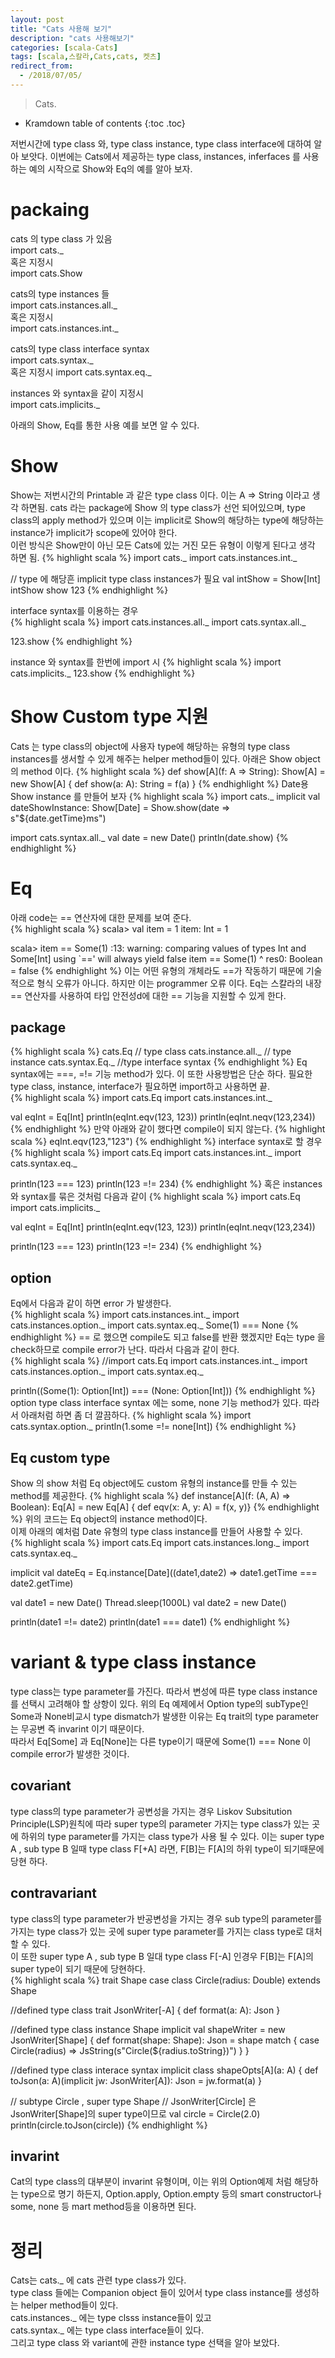 ```yaml
---
layout: post
title: "Cats 사용해 보기"
description: "cats 사용해보기"
categories: [scala-Cats]
tags: [scala,스칼라,Cats,cats, 켓츠]
redirect_from:
  - /2018/07/05/
---
```


> Cats.
>


* Kramdown table of contents
{:toc .toc}

저번시간에 type class 와, type class instance, type class interface에 대하여 알아 보앗다. 이번에는 Cats에서 제공하는 type class, instances, inferfaces 를 사용하는 예의 시작으로 Show와 Eq의 예를 알아 보자.  

# packaing
cats 의 type class 가 있음  
import cats._  
혹은 지정시  
import cats.Show  
  
cats의 type instances 들  
import cats.instances.all._  
혹은 지정시  
import cats.instances.int._  
  
cats의 type class interface syntax  
import cats.syntax._  
혹은 지정시 
import cats.syntax.eq._  

instances 와 syntax을 같이 지정시  
import cats.implicits._  

아래의 Show, Eq를 통한 사용 예를 보면 알 수 있다.  

# Show
Show는 저번시간의 Printable 과 같은 type class 이다. 이는 A => String 이라고 생각 하면됨. 
cats 라는 package에 Show 의 type class가 선언 되어있으며,
type class의  apply method가 있으며 이는 implicit로 Show의 해당하는 type에 해당하는  instance가 implicit가 scope에 있어야 한다.  
이런 방식은 Show만이 아닌 모든 Cats에 있는 거진 모든 유형이 이렇게 된다고 생각 하면 됨.
{% highlight scala %}
import cats._
import cats.instances.int._
  
// type 에 해당흔 implicit type class instances가 필요
val intShow = Show[Int]
intShow show 123
{% endhighlight %}

interface syntax를 이용하는 경우  
{% highlight scala %}
import cats.instances.all._
import cats.syntax.all._

123.show
{% endhighlight %}

instance 와 syntax를 한번에 import 시 
{% highlight scala %}
import cats.implicits._
123.show
{% endhighlight %}

# Show Custom type 지원 
Cats 는 type class의 object에 사용자 type에 해당하는 유형의 type class instances를 생서할 수 있게 해주는 helper method들이 있다.
아래은 Show object의  method 이다.
{% highlight scala %}
def show[A](f: A => String): Show[A] = new Show[A] {
  def show(a: A): String = f(a)
}
{% endhighlight %}
Date용 Show instance 를 만들어 보자
{% highlight scala %}
import cats._
implicit val dateShowInstance: Show[Date] = 
 Show.show(date => s"${date.getTime}ms")

import cats.syntax.all._
val date = new Date()
println(date.show)
{% endhighlight %}

# Eq
아래 code는 == 연산자에 대한 문제를 보여 준다.  
{% highlight scala %}
scala> val item = 1
item: Int = 1

scala> item == Some(1)
<console>:13: warning: comparing values of types Int and Some[Int] using `==' will always yield false
       item == Some(1)
            ^
res0: Boolean = false
{% endhighlight %}
이는 어떤 유형의 개체라도 ==가 작동하기 때문에 기술적으로 형식 오류가 아니다. 하지만 이는 programmer 오류 이다. Eq는 스칼라의 내장 == 연산자를 사용하여 타입 안전성d에 대한 == 기능을 지원할 수 있게 한다.  

## package
{% highlight scala %}
cats.Eq             // type class
cats.instance.all._ // type instance
cats.syntax.Eq._    //type interface syntax
{% endhighlight %}
Eq syntax에는  ===, =!=  기능 method가 있다.
이 또한 사용방법은 단순 하다. 필요한 type class, instance, interface가 필요하면 import하고 사용하면 끝.  
{% highlight scala %}
import cats.Eq
import cats.instances.int._
  
val eqInt = Eq[Int]
println(eqInt.eqv(123, 123))
println(eqInt.neqv(123,234))
{% endhighlight %}
만약 아래와 같이 했다면 compile이 되지 않는다.
{% highlight scala %}
eqInt.eqv(123,"123") 
{% endhighlight %}
interface syntax로 할 경우 
{% highlight scala %}
import cats.Eq
import cats.instances.int._
import cats.syntax.eq._

println(123 === 123)
println(123 =!= 234)
{% endhighlight %}
혹은 instances 와 syntax를 묶은 것처럼 다음과 같이
{% highlight scala %}
import cats.Eq
import cats.implicits._

val eqInt = Eq[Int]
println(eqInt.eqv(123, 123))
println(eqInt.neqv(123,234))

println(123 === 123)
println(123 =!= 234)
{% endhighlight %}

## option
Eq에서 다음과 같이 하면 error 가 발생한다.  
{% highlight scala %}
import cats.instances.int._
import cats.instances.option._
import cats.syntax.eq._
Some(1) === None
{% endhighlight %}
== 로 했으면 compile도 되고 false를 반환 했겠지만 Eq는 type 을 check하므로 compile error가 난다. 따라서 다음과 같이 한다.  
{% highlight scala %}
//import cats.Eq
import cats.instances.int._
import cats.instances.option._
import cats.syntax.eq._
  
println((Some(1): Option[Int]) === (None: Option[Int]))
{% endhighlight %}
option type class interface syntax 에는 some, none 기능 method가 있다. 따라서 아래처럼 하면 좀 더 깔끔하다.
{% highlight scala %}
import cats.syntax.option._
println(1.some =!= none[Int])
{% endhighlight %}

## Eq custom type 
Show 의 show 처럼 Eq object에도 custom 유형의 instance를 만들 수 있는 method를 제공한다.
{% highlight scala %}
def instance[A](f: (A, A) => Boolean): Eq[A] =
  new Eq[A] { def eqv(x: A, y: A) = f(x, y)}
{% endhighlight %}
위의 코드는 Eq object의 instance method이다.  
이제 아래의 예처럼 Date 유형의 type class instance를 만들어 사용할 수 있다.  
{% highlight scala %}
import cats.Eq
import cats.instances.long._
import cats.syntax.eq._
  
implicit val dateEq =
	Eq.instance[Date]((date1,date2) => date1.getTime === date2.getTime)

val date1 = new Date()
Thread.sleep(1000L)
val date2 = new Date()

println(date1 =!= date2)
println(date1 === date1)
{% endhighlight %}

# variant & type class instance
type class는 type parameter를 가진다. 따라서 변성에 따른 type class instance를 선택시 고려해야 할 상항이 있다. 위의 Eq 예제에서 Option type의 subType인 Some과 None비교시 type dismatch가 발생한 이유는 Eq trait의 type parameter는 무공변 즉 invarint 이기 때문이다.  
따라서 Eq\[Some\] 과 Eq\[None\]는 다른 type이기 때문에 Some(1) === None 이 compile error가 발생한 것이다.  

## covariant
type class의 type parameter가 공변성을 가지는 경우 Liskov Subsitution Principle(LSP)원칙에 따라 super type의 parameter 가지는 type class가 있는 곳에 하위의 type parameter를 가지는 class type가 사용 될 수 있다. 이는 super type A , sub type B 일때 type class F\[+A\] 라면, F\[B\]는 F[A]의 하위 type이 되기때문에 당현 하다.

## contravariant
type class의 type parameter가 반공변성을 가지는 경우 sub type의 parameter를 가지는 type class가 있는 곳에 super type parameter를 가지는 class type로 대처 할 수 있다.  
이 또한 super type A , sub type B 일대 type class F\[-A\] 인경우 F\[B\]는 F\[A\]의 super type이 되기 때문에 당현하다.  
{% highlight scala %}
trait Shape
case class Circle(radius: Double) extends Shape
  
//defined type class
trait JsonWriter[-A] {
  def format(a: A): Json
}

//defined type class instance Shape
implicit val shapeWriter = new JsonWriter[Shape] {
  def format(shape: Shape): Json = shape match {
    case Circle(radius) => JsString(s"Circle(${radius.toString})")
  }
}
  
//defined type class interace syntax
implicit class shapeOpts[A](a: A) {
  def toJson(a: A)(implicit jw: JsonWriter[A]): Json = jw.format(a) 
}

// subtype Circle , super type Shape
// JsonWriter[Circle] 은 JsonWriter[Shape]의 super type이므로 
val circle = Circle(2.0) 
println(circle.toJson(circle))
{% endhighlight %}

## invarint
Cat의 type class의 대부분이 invarint 유형이며, 이는 위의 Option예제 처럼 해당하는 type으로 명기 하든지, Option.apply, Option.empty 등의 smart constructor나  some, none 등 mart method등을 이용하면 된다.  
  

# 정리
Cats는 cats._ 에 cats 관련 type class가 있다.  
type class 들에는 Companion object 들이 있어서 type class instance를 생성하는 helper method들이 있다.  
cats.instances._ 에는 type clsss instance들이 있고  
cats.syntax._  에는 type class interface들이 있다.  
그리고 type class 와 variant에 관한 instance  type 선택을 알아 보았다.  


[^1]: This is a footnote.

[kramdown]: https://kramdown.gettalong.org/
[Simple Texture]: https://github.com/yizeng/jekyll-theme-simple-texture
